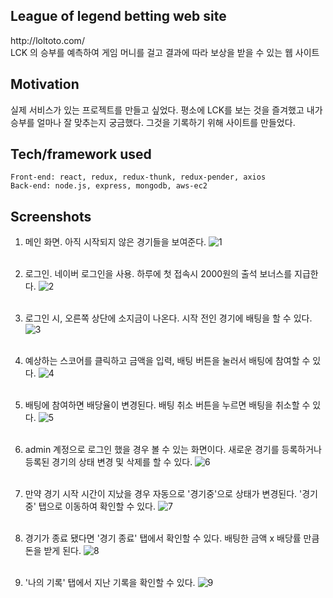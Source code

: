 
## League of legend betting web site
<link>http://loltoto.com/</link>
<br>
LCK 의 승부를 예측하여 게임 머니를 걸고 결과에 따라 보상을 받을 수 있는 웹 사이트 
 
## Motivation
실제 서비스가 있는 프로젝트를 만들고 싶었다. 평소에 LCK를 보는 것을 즐겨했고 내가 승부를 얼마나 잘 맞추는지 궁금했다. 그것을 기록하기 위해 사이트를 만들었다.

## Tech/framework used
```
Front-end: react, redux, redux-thunk, redux-pender, axios
Back-end: node.js, express, mongodb, aws-ec2 
```

## Screenshots
1. 메인 화면. 아직 시작되지 않은 경기들을 보여준다.
![1](https://user-images.githubusercontent.com/31440203/52531515-0e326100-2d5a-11e9-902f-e3a5011c3856.PNG)
<br><br>

2. 로그인. 네이버 로그인을 사용. 하루에 첫 접속시 2000원의 출석 보너스를 지급한다.
![2](https://user-images.githubusercontent.com/31440203/52531516-0e326100-2d5a-11e9-8ad5-9b9802eccacc.PNG)
<br><br>
3. 로그인 시, 오른쪽 상단에 소지금이 나온다. 시작 전인 경기에 배팅을 할 수 있다.
![3](https://user-images.githubusercontent.com/31440203/52531517-0e326100-2d5a-11e9-99fe-691daf20a1e5.PNG)
<br><br>
4. 예상하는 스코어를 클릭하고 금액을 입력, 배팅 버튼을 눌러서 배팅에 참여할 수 있다.
![4](https://user-images.githubusercontent.com/31440203/52531518-0e326100-2d5a-11e9-86e9-5e4572f8d917.PNG)
<br><br>
5. 배팅에 참여하면 배당율이 변경된다. 배팅 취소 버튼을 누르면 배팅을 취소할 수 있다.
![5](https://user-images.githubusercontent.com/31440203/52531519-0ecaf780-2d5a-11e9-917c-4dd42630b562.PNG)
<br><br>
6. admin 계정으로 로그인 했을 경우 볼 수 있는 화면이다. 새로운 경기를 등록하거나 등록된 경기의 상태 변경 및 삭제를 할 수 있다.
![6](https://user-images.githubusercontent.com/31440203/52531520-0ecaf780-2d5a-11e9-8db1-a9109c2fa2dc.PNG)
<br><br>
7. 만약 경기 시작 시간이 지났을 경우 자동으로 '경기중'으로 상태가 변경된다. '경기중' 탭으로 이동하여 확인할 수 있다.
![7](https://user-images.githubusercontent.com/31440203/52531521-0ecaf780-2d5a-11e9-9795-96d39aecd3e5.PNG)
<br><br>
8. 경기가 종료 됐다면 '경기 종료' 탭에서 확인할 수 있다. 배팅한 금액 x 배당률 만큼 돈을 받게 된다. 
![8](https://user-images.githubusercontent.com/31440203/52531522-0f638e00-2d5a-11e9-9d23-bbf6da18c194.PNG)
<br><br>
9. '나의 기록' 탭에서 지난 기록을 확인할 수 있다.
![9](https://user-images.githubusercontent.com/31440203/52531523-0f638e00-2d5a-11e9-891b-3db88983898e.PNG)
<br><br>
